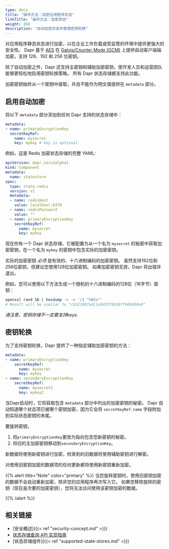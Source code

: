 ```yaml
---
type: docs
title: "操作方法：加密应用程序状态"
linkTitle: "操作方法：加密状态"
weight: 450
description: "自动加密状态并管理密钥轮换"
---
```


对应用程序静态状态进行加密，以在企业工作负载或受监管的环境中提供更强大的安全性。 Dapr 基于 [AES](https://en.wikipedia.org/wiki/Advanced_Encryption_Standard) 在 [Galois/Counter Mode (GCM)](https://en.wikipedia.org/wiki/Galois/Counter_Mode) 上提供自动客户端端加密，支持 128、192 和 256 位密钥。

除了自动加密之外，Dapr 还支持主密钥和辅助加密密钥，使开发人员和运营团队能够更轻松地启用密钥轮换策略。 所有 Dapr 状态存储都支持此功能。

加密密钥始终从一个密钥中提取，并且不能作为明文值提供在 `metadata` 部分。

## 启用自动加密

将以下 `metadata` 部分添加到任何 Dapr 支持的状态存储中：

```yaml
metadata:
- name: primaryEncryptionKey
  secretKeyRef:
    name: mysecret
    key: mykey # key is optional.
```

例如，这是 Redis 加密状态存储的完整 YAML:

```yaml
apiVersion: dapr.io/v1alpha1
kind: Component
metadata:
  name: statestore
spec:
  type: state.redis
  version: v1
  metadata:
  - name: redisHost
    value: localhost:6379
  - name: redisPassword
    value: ""
  - name: primaryEncryptionKey
    secretKeyRef:
      name: mysecret
      key: mykey
```

现在你有一个 Dapr 状态存储，它被配置为从一个名为 `mysecret` 的秘密中获取加密密钥，在一个名为 `mykey` 的密钥中包含实际的加密密钥。

实际的加密密钥 *必须* 是有效的、十六进制编码的加密密钥。 虽然支持192位和256位密钥，但建议您使用128位加密密钥。 如果加密密钥无效，Dapr 将出错并退出。

例如，您可以使用以下方法生成一个随机的十六进制编码的128位（16字节）密钥：

```sh
openssl rand 16 | hexdump -v -e '/1 "%02x"'
# Result will be similar to "cb321007ad11a9d23f963bff600d58e0"
```

*请注意，密钥存储不一定要支持keys.*

## 密钥轮换

为了支持密钥轮换，Dapr 提供了一种指定辅助加密密钥的方法：

```yaml
metadata:
- name: primaryEncryptionKey
    secretKeyRef:
      name: mysecret
      key: mykey
- name: secondaryEncryptionKey
    secretKeyRef:
      name: mysecret2
      key: mykey2
```

当Dapr启动时，它将获取包含 `metadata` 部分中列出的加密密钥的秘密。 Dapr 自动知道哪个状态项已被哪个密钥加密，因为它会将 `secretKeyRef.name` 字段附加到实际状态密钥的末尾。

要旋转密钥，

1. 将`primaryEncryptionKey`更改为指向包含您新密钥的秘密。
1. 将旧的主加密密钥移动到`secondaryEncryptionKey`。

新数据将使用新密钥进行加密，检索到的旧数据将使用辅助密钥进行解密。

对使用旧密钥加密的数据项的任何更新都将使用新密钥重新加密。

{{% alert title="Note" color="primary" %}}
当您旋转密钥时，使用旧密钥加密的数据不会自动重新加密，除非您的应用程序再次写入它。 如果您移除旋转的密钥（现在是次要的加密密钥），您将无法访问使用该密钥加密的数据。

{{% /alert %}}

## 相关链接

- [安全概述]({{< ref "security-concept.md" >}})
- [状态存储查询 API 实现指南](https://github.com/dapr/components-contrib/blob/master/state/README.md#implementing-state-query-api)
- [状态存储组件]({{< ref "supported-state-stores.md" >}})
